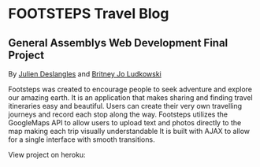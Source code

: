 # FOOTSTEPS Travel Blog

## General Assemblys Web Development Final Project

By [Julien Deslangles](https://github.com/jdeslangles) and [Britney Jo Ludkowski](https://github.com/britneyjo)

Footsteps was created to encourage people to seek adventure and explore our amazing earth. It is an application that makes sharing and finding travel itineraries easy and beautiful. Users can create their very own travelling journeys and record each stop along the way. Footsteps utilizes the GoogleMaps API to allow users to upload text and photos directly to the map making each trip visually understandable It is built with AJAX to allow for a single interface with smooth transitions.

View project on heroku: